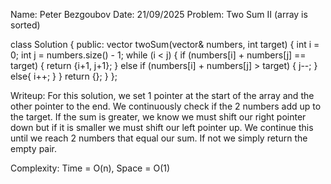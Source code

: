 Name: Peter Bezgoubov
Date: 21/09/2025
Problem: Two Sum II (array is sorted)

class Solution {
public:
   vector<int> twoSum(vector<int>& numbers, int target) {
       int i = 0;
       int j = numbers.size() - 1;
       while (i < j) {
           if (numbers[i] + numbers[j] == target) {
               return {i+1, j+1};
           }
           else if (numbers[i] + numbers[j] > target) {
               j--;
           }
           else{
               i++;
           }
       }
       return {};
   }
};

Writeup: For this solution, we set 1 pointer at the start of the array and the other pointer to the end. We continuously check if the 2 numbers add up to the target. If the sum is greater, we know we must shift our right pointer down but if it is smaller we must shift our left pointer up. We continue this until we reach 2 numbers that equal our sum. If not we simply return the empty pair.

Complexity: Time = O(n), Space = O(1)

